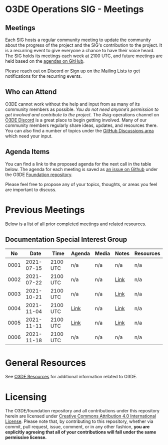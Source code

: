 # O3DE Operations SIG - Meetings

## Meetings

Each SIG hosts a regular community meeting to update the community about the progress of the project and the SIG's contribution to the project. It is a recurring event to give everyone a chance to have their voice heard. The SIG holds its meetings each week at 2100 UTC, and future meetings are held based on the [agendas on GitHub](https://github.com/o3de/sig-operations/issues?q=is%3Aopen+label%3Asig%2Fbuild+label%3Amtg-agenda+).

Please [reach out on Discord](https://discord.gg/79NRgDuhT4) or [Sign up on the Mailing Lists](https://lists.o3de.org/groups) to get notifications for the recurring events.

## Who can Attend

O3DE cannot work without the help and input from as many of its community members as possible. *You do not need anyone’s permission to get involved and contribute to the project.* The #sig-operations channel on [O3DE Discord](https://discord.gg/FbbjuFrEB5) is a great place to begin getting involved. Many of our community members regularly share ideas, updates, and resources there. You can also find a number of topics under the [GitHub Discussions area](https://github.com/o3de/sig-operations/discussions) which need your input.

## Agenda Items

You can find a link to the proposed agenda for the next call in the table below. The agenda for each meeting is saved as [an issue on Github](https://github.com/o3de/sig-operations/issues?q=is%3Aopen+label%3Asig%2Fbuild+label%3Amtg-agenda+) under the O3DE [Foundation repository](https://github.com/o3de/sig-operations).

Please feel free to propose any of your topics, thoughts, or areas you feel are important to discuss.

# Previous Meetings

Below is a list of all prior completed meetings and related resources.

## Documentation Special Interest Group

| No   | Date       | Time | Agenda  | Media | Notes | Resources |
| ---- | ---------- | ---- | ------- | ----- | ----- | ---- |
| 0001 | 2021-07-15 | 2100 UTC | n/a | n/a | n/a | n/a |
| 0002 | 2021-07-22 | 2100 UTC | n/a | n/a | [Link](notes/sig-operations-20210722.md) | n/a |
| 0003 | 2021-10-21 | 2100 UTC | n/a | n/a | [Link](notes/sig-operations-20211021.md) | n/a |
| 0004 | 2021-11-04 | 2100 UTC | [Link](https://github.com/o3de/sig-operations/issues/24) | n/a | [Link](notes/sig-operations-20211104.md) | n/a |
| 0005 | 2021-11-11 | 2100 UTC | [Link](https://github.com/o3de/sig-operations/issues/26) | n/a | [Link](notes/sig-operations-20211111.md) | n/a |
| 0006 | 2021-11-18 | 2100 UTC | n/a | n/a | n/a | n/a |

# General Resources

See [O3DE Resources](https://o3de.github.io/o3de/foundation) for additional information related to O3DE.

# Licensing

The O3DE/foundation repository and all contributions under this repository herein are licensed under [Creative Commons Attribution 4.0 International License](http://creativecommons.org/licenses/by/4.0/). Please note that, by contributing to this repository, whether via commit, pull request, issue, comment, or in any other fashion, **you are explicitly agreeing that all of your contributions will fall under the same permissive license.**
